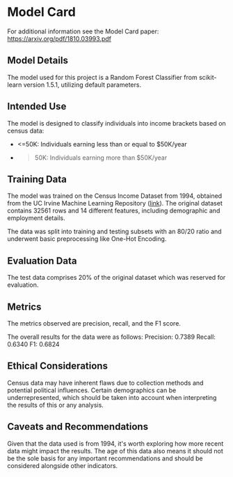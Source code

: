 # Model Card

For additional information see the Model Card paper: https://arxiv.org/pdf/1810.03993.pdf

## Model Details

The model used for this project is a Random Forest Classifier from scikit-learn version 1.5.1, utilizing default parameters.

## Intended Use

The model is designed to classify individuals into income brackets based on census data:

- <=50K: Individuals earning less than or equal to $50K/year

- >50K: Individuals earning more than $50K/year

## Training Data

The model was trained on the Census Income Dataset from 1994, obtained from the UC Irvine Machine Learning Repository ([link](https://archive.ics.uci.edu/dataset/20/census+income)). The original dataset contains 32561 rows and 14 different features, including demographic and employment details.

The data was split into training and testing subsets with an 80/20 ratio and underwent basic preprocessing like One-Hot Encoding.

## Evaluation Data

The test data comprises 20% of the original dataset which was reserved for evaluation.

## Metrics
The metrics observed are precision, recall, and the F1 score.

The overall results for the data were as follows:
Precision: 0.7389
Recall: 0.6340
F1: 0.6824

## Ethical Considerations

Census data may have inherent flaws due to collection methods and potential political influences. Certain demographics can be underrepresented, which should be taken into account when interpreting the results of this or any analysis.

## Caveats and Recommendations

Given that the data used is from 1994, it's worth exploring how more recent data might impact the results. The age of this data also means it should not be the sole basis for any important recommendations and should be considered alongside other indicators.
